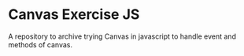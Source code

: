 # Canvas Exercise JS

A repository to archive trying Canvas in javascript to handle event and methods of canvas.
